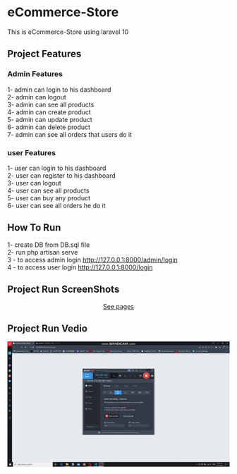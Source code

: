 # eCommerce-Store
 This is eCommerce-Store using laravel 10 

## Project Features
### Admin Features
1- admin can login to his dashboard <br>
2- admin can logout <br>
3- admin can see all products <br>
4- admin can create product <br>
5- admin can update product <br>
6- admin can delete product <br>
7- admin can see all orders that users do it <br>

### user Features
1- user can login to his dashboard <br>
2- user can register to his dashboard <br>
3- user can logout<br>
4- user can see all products <br>
5- user can buy any product <br>
6- user can see all orders he do it <br>

## How To Run 
1- create DB from DB.sql file <br>
2- run php artisan serve <br>
3 - to access admin login http://127.0.0.1:8000/admin/login <br>
4 - to access user login  http://127.0.0.1:8000/login <br>

## Project Run ScreenShots
<p align="center"><a href="https://github.com/Mohamed-Hamdy/eCommerce-Store/tree/main/Images">See pages</a></p>

## Project Run Vedio
<p align="center"><img src="https://github.com/Mohamed-Hamdy/eCommerce-Store/blob/main/Images/run%20Gif.gif" alt="Italian Trulli"></p>

